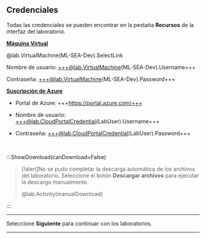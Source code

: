 <style>
img {
    border: 1px solid black;
    }
</style>

## **Credenciales**

Todas las credenciales se pueden encontrar en la pestaña **Recursos** de la interfaz del laboratorio.

<u>**Máquina Virtual**</u>

@lab.VirtualMachine(ML-SEA-Dev).SelectLink

Nombre de usuario: +++@lab.VirtualMachine(ML-SEA-Dev).Username+++

Contraseña: +++@lab.VirtualMachine(ML-SEA-Dev).Password+++

<u>**Suscripción de Azure**</u>

- Portal de Azure: +++https://portal.azure.com/+++
  
- Nombre de usuario: +++@lab.CloudPortalCredential(LabUser).Username+++
  
- Contraseña: +++@lab.CloudPortalCredential(LabUser).Password+++


<br>

:::ShowDownload(canDownload=False)

>[!alert]No se pudo completar la descarga automática de los archivos del laboratorio. Seleccione el botón **Descargar archivos** para ejecutar la descarga manualmente.
>
> @lab.Activity(manualDownload)

:::


---


Seleccione **Siguiente** para continuar con los laboratorios.


---


